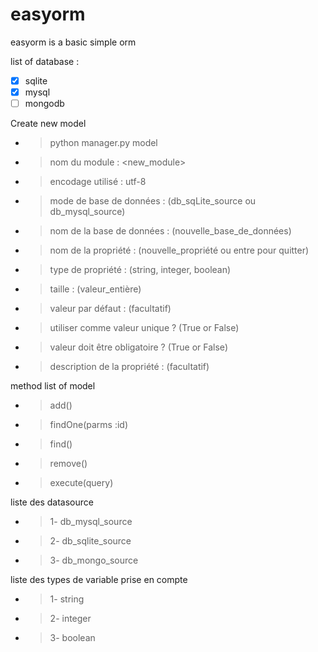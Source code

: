 # easyorm
easyorm is a basic simple orm

list of database :
- [x] sqlite
- [x] mysql
- [ ] mongodb

Create new model
- > python manager.py model
- > nom du module : <new_module>
- > encodage utilisé : utf-8
- > mode de base de données : (db_sqLite_source ou db_mysql_source)
- > nom de la base de données : (nouvelle_base_de_données)
- > nom de la propriété : (nouvelle_propriété ou entre pour quitter)
- > type de propriété : (string, integer, boolean)
- > taille : (valeur_entière)
- > valeur par défaut : (facultatif)
- > utiliser comme valeur unique ? (True or False)
- > valeur doit être obligatoire ? (True or False)
- > description de la propriété : (facultatif)

method list of model
- > add()
- > findOne(parms :id)
- > find()
- > remove()
- > execute(query)

liste des datasource
- > 1- db_mysql_source
- > 2- db_sqlite_source
- > 3- db_mongo_source

liste des types de variable prise en compte
- > 1- string
- > 2- integer
- > 3- boolean
